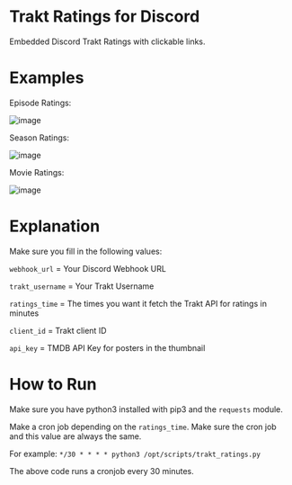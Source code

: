 # Trakt Ratings for Discord
Embedded Discord Trakt Ratings with clickable links.

# Examples

Episode Ratings:

![image](https://user-images.githubusercontent.com/39315068/226564147-2b8a7c95-de18-4acc-ab2c-919163e61ef2.png)

Season Ratings:

![image](https://user-images.githubusercontent.com/39315068/226564205-25a8f168-0512-4788-8f25-e50625ccfbf9.png)

Movie Ratings:

![image](https://user-images.githubusercontent.com/39315068/226564346-ebb2c752-a88a-4b9d-9df4-bf2587e8ba0a.png)

# Explanation

Make sure you fill in the following values:

`webhook_url` = Your Discord Webhook URL

`trakt_username` = Your Trakt Username

`ratings_time` = The times you want it fetch the Trakt API for ratings in minutes

`client_id` = Trakt client ID

`api_key` = TMDB API Key for posters in the thumbnail

# How to Run

Make sure you have python3 installed with pip3 and the `requests` module.

Make a cron job depending on the `ratings_time`. Make sure the cron job and this value are always the same.

For example: `*/30 * * * * python3 /opt/scripts/trakt_ratings.py`

The above code runs a cronjob every 30 minutes.

